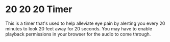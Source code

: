 # 20 20 20 Timer
This is a timer that's used to help alleviate eye pain by alerting you every 20 minutes to look 20 feet away for 
20 seconds. You may have to enable playback permissions in your browser for the audio to come through.

